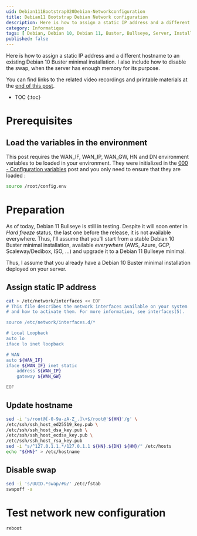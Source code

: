 ```yaml
---
uid: Debian111Bootstrap020Debian-Networkconfiguration
title: Debian11 Bootstrap Debian Network configuration
description: Here is how to assign a static IP address and a different hostname to an existing Debian 10 Buster minimal installation. I also include how to disable the swap, when the server has enough memory for its purpose.
category: Informatique
tags: [ Debian, Debian 10, Debian 11, Buster, Bullseye, Server, Installation, Network configuration, Configuration, Swap ]
published: false
---
```


Here is how to assign a static IP address and a different hostname to an existing Debian 10 Buster minimal installation. I also include how to disable the swap, when the server has enough memory for its purpose.

You can find links to the related video recordings and printable materials at the [end of this post](#materials-and-links).

* TOC
{:toc}

# Prerequisites

## Load the variables in the environment
This post requires the WAN_IF, WAN_IP, WAN_GW, HN and DN environment variables to be loaded in your environment. They were initialized in the [000 - Configuration variables](../../Installation/1-Bootstrap/000%20-%20Introduction.md) post and you only need to ensure that they are loaded :
```bash
source /root/config.env
```

# Preparation

As of today, Debian 11 Bullseye is still in testing. Despite it will soon enter in *Hard freeze* status, the last one before the release, it is not available everywhere. Thus, I'll assume that you'll start from a stable Debian 10 Buster minimal installation, available *everywhere* (AWS, Azure, GCP, Scaleway/Dedibox, ISO, ...) and upgrade it to a Debian 11 Bullseye minimal. 

Thus, I assume that you already have a Debian 10 Buster minimal installation deployed on your server.

## Assign static IP address
```bash
cat > /etc/network/interfaces << EOF
# This file describes the network interfaces available on your system
# and how to activate them. For more information, see interfaces(5).

source /etc/network/interfaces.d/*

# Local Loopback
auto lo
iface lo inet loopback

# WAN
auto ${WAN_IF}
iface ${WAN_IF} inet static
    address ${WAN_IP}
    gateway ${WAN_GW}

EOF
```

## Update hostname
``` bash
sed -i 's/root@[-0-9a-zA-Z_.]\+$/root@'${HN}'/g' \
/etc/ssh/ssh_host_ed25519_key.pub \
/etc/ssh/ssh_host_dsa_key.pub \
/etc/ssh/ssh_host_ecdsa_key.pub \
/etc/ssh/ssh_host_rsa_key.pub
sed -i "s/^127.0.1.1.*/127.0.1.1 ${HN}.${DN} ${HN}/" /etc/hosts 
echo "${HN}" > /etc/hostname
```

## Disable swap
``` bash
sed -i 's/UUID.*swap/#&/' /etc/fstab 
swapoff -a
```

# Test network new configuration
``` bash
reboot
```


